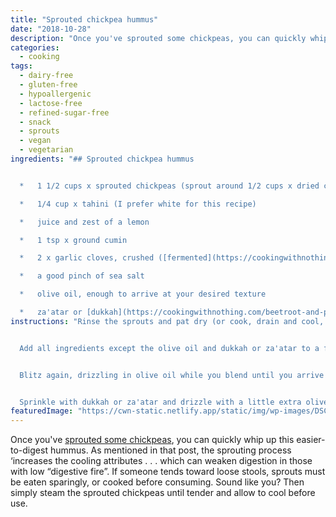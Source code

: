 ```yaml
---
title: "Sprouted chickpea hummus"
date: "2018-10-28"
description: "Once you've sprouted some chickpeas, you can quickly whip up this easier-to-digest hummus."
categories: 
  - cooking
tags: 
  - dairy-free
  - gluten-free
  - hypoallergenic
  - lactose-free
  - refined-sugar-free
  - snack
  - sprouts
  - vegan
  - vegetarian
ingredients: "## Sprouted chickpea hummus


  *   1 1/2 cups x sprouted chickpeas (sprout around 1/2 cups x dried chickpeas to get this amount)

  *   1/4 cup x tahini (I prefer white for this recipe)

  *   juice and zest of a lemon

  *   1 tsp x ground cumin

  *   2 x garlic cloves, crushed ([fermented](https://cookingwithnothing.com/fermented-garlic/), if possible)

  *   a good pinch of sea salt

  *   olive oil, enough to arrive at your desired texture

  *   za'atar or [dukkah](https://cookingwithnothing.com/beetroot-and-parsnip-soup-with-dukkah/) to serve (optional, check ingredients if following a Hypoallergenic Diet)"
instructions: "Rinse the sprouts and pat dry (or cook, drain and cool, if not eating raw).


  Add all ingredients except the olive oil and dukkah or za'atar to a food processor and pulse to combine. Use a spatula to scrape the mixture back down from the sides.


  Blitz again, drizzling in olive oil while you blend until you arrive at your preferred texture. Note that if using raw sprouts, the texture might not be as creamy as traditional hummus.


  Sprinkle with dukkah or za'atar and drizzle with a little extra olive oil if you like. Serve with vegetable sticks (lightly steamed if you want to give your digestive system an extra helping hand), or on some good quality sourdough bread (if you're not gluten-free) or rice cakes."
featuredImage: "https://cwn-static.netlify.app/static/img/wp-images/DSC_0253-3.jpg"
---
```


Once you've [sprouted some chickpeas](https://cookingwithnothing.com/sprouts/), you can quickly whip up this easier-to-digest hummus. As mentioned in that post, the sprouting process ‘increases the cooling attributes . . . which can weaken digestion in those with low “digestive fire”. If someone tends toward loose stools, sprouts must be eaten sparingly, or cooked before consuming. Sound like you? Then simply steam the sprouted chickpeas until tender and allow to cool before use.
